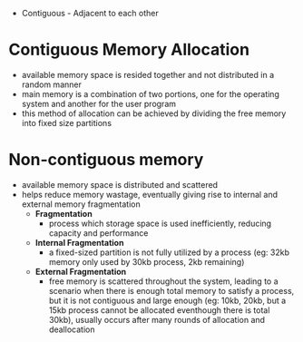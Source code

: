 - Contiguous - Adjacent to each other

# Contiguous Memory Allocation 
- available memory space is resided together and not distributed in a random manner
- main memory is a combination of two portions, one for the operating system and another for the user program
- this method of allocation can be achieved by dividing the free memory into fixed size partitions

# Non-contiguous memory
- available memory space is distributed and scattered
- helps reduce memory wastage, eventually giving rise to internal and external memory fragmentation
	- **Fragmentation** 
		- process which storage space is used inefficiently, reducing capacity and performance
	- **Internal Fragmentation** 
		- a fixed-sized partition is not fully utilized by a process (eg: 32kb memory only used by 30kb process, 2kb remaining)
	- **External Fragmentation** 
		- free memory is scattered throughout the system, leading to a scenario when there is enough total memory to satisfy a process, but it is not contiguous and large enough (eg: 10kb, 20kb, but a 15kb process cannot be allocated eventhough there is total 30kb), usually occurs after many rounds of allocation and deallocation